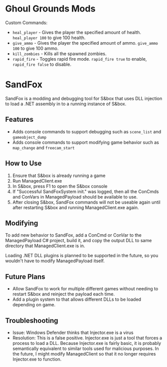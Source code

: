 # Ghoul Grounds Mods
Custom Commands:
- `heal_player` - Gives the player the specified amount of health. `heal_player 100` to give 100 health.
- `give_ammo` - Gives the player the specified amount of ammo. `give_ammo 100` to give 100 ammo.
- `kill_zombies` - Kills all the spawned zombies.
- `rapid_fire` - Toggles rapid fire mode. `rapid_fire true` to enable, `rapid_fire false` to disable.

# SandFox
SandFox is a modding and debugging tool for S&box that uses DLL injection to load a .NET assembly in to a running instance of S&box.

## Features
- Adds console commands to support debugging such as `scene_list` and `gameobject_dump`
- Adds console commands to support modifying game behavior such as `map_change` and `freecam_start`

## How to Use
1. Ensure that S&box is already running a game
2. Run ManagedClient.exe
3. In S&box, press F1 to open the S&box console
4. If "Successful SandFoxSystem init." was logged, then all the ConCmds and ConVars in ManagedPayload should be available to use.
5. After closing S&box, SandFox commands will not be useable again until after restarting S&box and running ManagedClient.exe again.

## Modifying
To add new behavior to SandFox, add a ConCmd or ConVar to the ManagedPayload C# project, build it, and copy the output DLL to same directory 
that ManagedClient.exe is in. 

Loading .NET DLL plugins is planned to be supported in the future, so you wouldn't have to modify ManagedPayload itself.

## Future Plans
- Allow SandFox to work for multiple different games without needing to restart S&box and reinject the payload each time.
- Add a plugin system to that allows different DLLs to be loaded depending on game.

## Troubleshooting
- Issue: Windows Defender thinks that Injector.exe is a virus
- Resolution: This is a false positive. Injector.exe is just a tool that forces a process to load a DLL. Because Injector.exe is fairly basic, it is probably semantically equivalent to similar tools used for malicious purposes. In the future, I might modify ManagedClient so that it no longer requires Injector.exe to function. 
